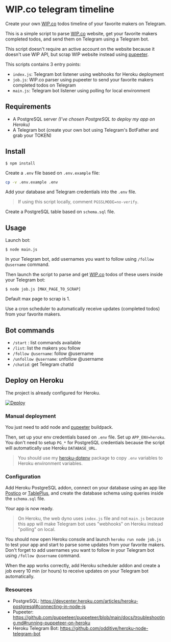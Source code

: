 # WIP.co telegram timeline

Create your own [WIP.co](https://wip.co/) todos timeline of your favorite makers on Telegram.

This is a simple script to parse [WIP.co](https://wip.co/) website, get your favorite makers completed todos, and send them on Telegram using a Telegram bot.

This script doesn't require an active account on the website because it doesn't use WIP API, but scrap WIP website instead using [pupeeter](https://pptr.dev/).

This scripts contains 3 entry points:

- `index.js`: Telegram bot listener using webhooks for Heroku deployment
- `job.js`: WIP.co parser using pupeeter to send your favorite makers completed todos on Telegram
- `main.js`: Telegram bot listener using polling for local environment

## Requirements

- A PostgreSQL server *(I've chosen PostgreSQL to deploy my app on Heroku)*
- A Telegram bot (create your own bot using Telegram's BotFather and grab your TOKEN)

## Install

```
$ npm install
```

Create a `.env` file based on `.env.example` file:

```bash
cp -v .env.example .env
```

Add your database and Telegram credentials into the `.env` file.

> If using this script locally, comment `PGSSLMODE=no-verify`.

Create a PostgreSQL table based on `schema.sql` file.

## Usage

Launch bot:

```
$ node main.js
```

In your Telegram bot, add usernames you want to follow using `/follow @username` command.

Then launch the script to parse and get [WIP.co](https://wip.co/) todos of these users inside your Telegram bot:

```
$ node job.js [MAX_PAGE_TO_SCRAP]
```

Default max page to scrap is 1.

Use a cron scheduler to automatically receive updates (completed todos) from your favorite makers.

## Bot commands

- `/start` : list commands available
- `/list`: list the makers you follow
- `/follow @username`: follow @username
- `/unfollow @username`: unfollow @username
- `/chatid`: get Telegram chatId 

## Deploy on Heroku

The project is already configured for Heroku.

[![Deploy](https://www.herokucdn.com/deploy/button.svg)](https://heroku.com/deploy)

### Manual deployment

You just need to add node and [pupeeter](https://github.com/puppeteer/puppeteer/blob/main/docs/troubleshooting.md#running-puppeteer-on-heroku) buildpack.

Then, set up your env credentials based on `.env` file. Set up `APP_ENV=heroku`. You don't need to setup `PG_*` for PostgreSQL credentials because the script will automatically use Heroku `DATABASE_URL`.

> You should use my [heroku-dotenv](https://github.com/cba85/heroku-dotenv) package to copy `.env` variables to Heroku environment variables.

### Configuration

Add Heroku PostgreSQL addon, connect on your database using an app like [Postico](https://eggerapps.at/postico/) or [TablePlus](https://tableplus.com/), and create the database schema using queries inside the `schema.sql` file.

Your app is now ready.

> On Heroku, the web dyno uses `index.js` file and not `main.js` because this app will make Telegram bot uses "webhooks" on Heroku instead "polling" on local.

You should now open Heroku console and launch `heroku run node job.js` to test your app and start to parse some updates from your favorite makers. Don't forget to add usernames you want to follow in your Telegram bot using `/follow @username` command.

When the app works correctly, add Heroku scheduler addon and create a job every 10 min (or hours) to receive updates on your Telegram bot automatically.

### Resources

- PostgreSQL: https://devcenter.heroku.com/articles/heroku-postgresql#connecting-in-node-js
- Pupeeter: https://github.com/puppeteer/puppeteer/blob/main/docs/troubleshooting.md#running-puppeteer-on-heroku
- Heroku Telegram Bot: https://github.com/odditive/heroku-node-telegram-bot
